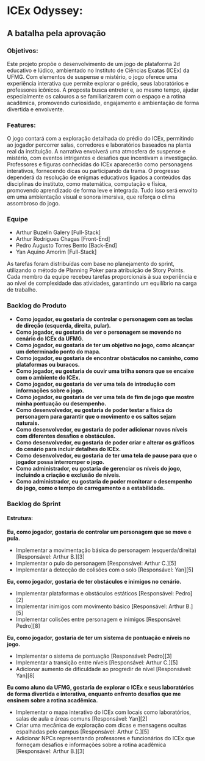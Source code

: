 # ICEx Odyssey: 
## A batalha pela aprovação

### Objetivos:
Este projeto propõe o desenvolvimento de um jogo de plataforma 2d educativo e lúdico, ambientado no Instituto de Ciências Exatas (ICEx) da UFMG. Com elementos de suspense e mistério, o jogo oferece uma experiência interativa que permite explorar o prédio, seus laboratórios e professores icônicos. A proposta busca entreter e, ao mesmo tempo, ajudar especialmente os calouros a se familiarizarem com o espaço e a rotina acadêmica, promovendo curiosidade, engajamento e ambientação de forma divertida e envolvente.

### Features:
O jogo contará com a exploração detalhada do prédio do ICEx, permitindo ao jogador percorrer salas, corredores e laboratórios baseados na planta real da instituição. A narrativa envolverá uma atmosfera de suspense e mistério, com eventos intrigantes e desafios que incentivam a investigação. Professores e figuras conhecidas do ICEx aparecerão como personagens interativos, fornecendo dicas ou participando da trama. O progresso dependerá da resolução de enigmas educativos ligados a conteúdos das disciplinas do instituto, como matemática, computação e física, promovendo aprendizado de forma leve e integrada. Tudo isso será envolto em uma ambientação visual e sonora imersiva, que reforça o clima assombroso do jogo.

### Equipe
- Arthur Buzelin Galery [Full-Stack]
- Arthur Rodrigues Chagas [Front-End]
- Pedro Augusto Torres Bento [Back-End]
- Yan Aquino Amorim [Full-Stack]

As tarefas foram distribuídas com base no planejamento do sprint, utilizando o método de Planning Poker para atribuição de Story Points. Cada membro da equipe recebeu tarefas proporcionais à sua experiência e ao nível de complexidade das atividades, garantindo um equilíbrio na carga de trabalho.

### Backlog do Produto
- **Como jogador, eu gostaria de controlar o personagem com as teclas de direção (esquerda, direita, pular).**
- **Como jogador, eu gostaria de ver o personagem se movendo no cenário do ICEx da UFMG.**
- **Como jogador, eu gostaria de ter um objetivo no jogo, como alcançar um determinado ponto do mapa.**
- **Como jogador, eu gostaria de encontrar obstáculos no caminho, como plataformas ou buracos.**
- **Como jogador, eu gostaria de ouvir uma trilha sonora que se encaixe com o ambiente do ICEx.**
- **Como jogador, eu gostaria de ver uma tela de introdução com informações sobre o jogo.**
- **Como jogador, eu gostaria de ver uma tela de fim de jogo que mostre minha pontuação ou desempenho.**
- **Como desenvolvedor, eu gostaria de poder testar a física do personagem para garantir que o movimento e os saltos sejam naturais.**
- **Como desenvolvedor, eu gostaria de poder adicionar novos níveis com diferentes desafios e obstáculos.**
- **Como desenvolvedor, eu gostaria de poder criar e alterar os gráficos do cenário para incluir detalhes do ICEx.**
- **Como desenvolvedor, eu gostaria de ter uma tela de pause para que o jogador possa interromper o jogo.**
- **Como administrador, eu gostaria de gerenciar os níveis do jogo, incluindo a criação e exclusão de níveis.**
- **Como administrador, eu gostaria de poder monitorar o desempenho do jogo, como o tempo de carregamento e a estabilidade.**

### Backlog do Sprint
#### Estrutura:
**Eu, como jogador, gostaria de controlar um personagem que se move e pula.**
- Implementar a movimentação básica do personagem (esquerda/direita) [Responsável: Arthur B.][3]
- Implementar o pulo do personagem [Responsável: Arthur C.][5]
- Implementar a detecção de colisões com o solo [Responsável: Yan][5]

**Eu, como jogador, gostaria de ter obstáculos e inimigos no cenário.**
- Implementar plataformas e obstáculos estáticos [Responsável: Pedro][2]
- Implementar inimigos com movimento básico [Responsável: Arthur B.][5]
- Implementar colisões entre personagem e inimigos [Responsável: Pedro][8]

**Eu, como jogador, gostaria de ter um sistema de pontuação e níveis no jogo.**
- Implementar o sistema de pontuação [Responsável: Pedro][3]
- Implementar a transição entre níveis [Responsável: Arthur C.][5]
- Adicionar aumento de dificuldade ao progredir de nível [Responsável: Yan][8]

**Eu como aluno da UFMG, gostaria de explorar o ICEx e seus laboratórios de forma divertida e interativa, enquanto enfrento desafios que me ensinem sobre a rotina acadêmica.**
- Implementar o mapa interativo do ICEx com locais como laboratórios, salas de aula e áreas comuns [Responsável: Yan][2]
- Criar uma mecânica de exploração com dicas e mensagens ocultas espalhadas pelo campus [Responsável: Arthur C.][5]
- Adicionar NPCs representando professores e funcionários do ICEx que forneçam desafios e informações sobre a rotina acadêmica [Responsável: Arthur B.][3]
